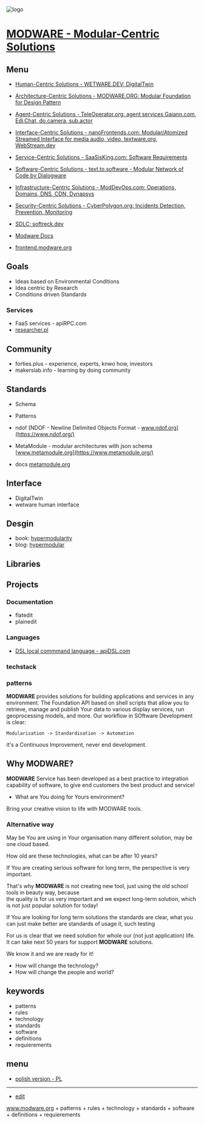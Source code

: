 ![logo](https://logo.modware.org/15/color_rectangle.png)

# [MODWARE - Modular-Centric Solutions](https://www.modware.org)


## Menu

+ [Human-Centric Solutions - WETWARE.DEV: DigitalTwin](http://www.wetware.dev)
+ [Architecture-Centric Solutions - MODWARE.ORG: Modular Foundation for Design Pattern](https://www.modware.org)
+ [Agent-Centric Solutions - TeleOperator.org: agent services Gaiann.com, Edi.Chat, do.camera, sub.actor](http://www.TeleOperator.org)
+ [Interface-Centric Solutions - nanoFrontends.com: Modular/Atomized Streamed Interface for media audio, video, textware.org, WebStream.dev](http://www.nanofrontends.com)
+ [Service-Centric Solutions - SaaSisKing.com: Software Requirements](http://www.SaaSisKing.com)
+ [Software-Centric Solutions - text.to.software - Modular Network of Code by Dialogware](http://text.to.software)
+ [Infrastructure-Centric Solutions - ModDevOps.com: Operations, Domains, DNS, CDN, Dynapsys](http://www.ModDevOps.com)
+ [Security-Centric Solutions - CyberPolygon.org: Incidents Detection, Prevention, Monitoring](http://www.cyberpolygon.org)

+ [SDLC: softreck.dev](http://leadership.run/SDLC)

+ [Modware Docs](https://docs.modware.org/)
+ [frontend.modware.org](https://frontend.modware.org/)


  
## Goals  
+ Ideas based on Environmental Conditions
+ Idea centric by Research 
+ Conditions driven Standards 


### Services

+ FaaS services - apiRPC.com
+ [researcher.pl](https://www.researcher.pl/)


## Community

+ forties.plus - experience, experts, knwo how, investors
+ makerslab.info - learning by doing community



## Standards

+ Schema
+ Patterns
  
+ ndof [NDOF - Newline Delimited Objects Format - www.ndof.org](https://www.ndof.org/)
+ MetaModule - modular architectures with json schema [www.metamodule.org](https://www.metamodule.org/)
+ docs [metamodule.org](https://docs.metamodule.org/)

## Interface

+ DigitalTwin
+ wetware human interface


  
## Desgin

+ book: [hypermodularity](http://www.hypermodularity.com)
+ blog: [hypermodular](http://www.hypermodular.com)



## Libraries


## Projects



### Documentation

+ flatedit
+ plainedit


### Languages

+ [DSL local commmand language - apiDSL.com](https://www.apidsl.com/)


### techstack


### patterns






**MODWARE** provides solutions for building applications and services in any environment.
The Foundation API based on shell scripts that allow you to retrieve, manage and publish Your data to various display services, run geoprocessing models, and more.
Our workflow in SOftware Development is clear:

    Modularisation -> Standardisation -> Automation

it's a Continuous Improvement, never end development.




## Why **MODWARE**?

**MODWARE** Service has been developed as a best practice to integration capability of software, to give end customers the best product and service!

+ What are You doing for Yours environment?

Bring your creative vision to life with MODWARE tools.



### Alternative way

May be You are using in Your organisation many different solution, may be one cloud based.

How old are these technologies, what can be after 10 years?

If You are creating serious software for long term, the perspective is very important.

That's why **MODWARE** is not creating new tool, just using the old school tools in beauty way, because  
the quality is for us very important and we expect long-term solution, which is not just popular solution for today!

If You are looking for long term solutions the standards are clear, what you can just make better are standards of usage it, such testing

For us is clear that we need solution for whole our (not just application) life.  
It can take next 50 years for support **MODWARE** solutions.

We know it and we are ready for it!

+ How will change the technology?
+ How will change the people and world?


## keywords

+ patterns
+ rules
+ technology
+ standards
+ software
+ definitions
+ requierements

## menu

+ [polish version - PL](https://docs.modware.org/README_PL.html)



---

+ [edit](https://github.com/modware-org/www/edit/main/README.md)

www.modware.org +  patterns + rules + technology + standards + software + definitions + requierements
